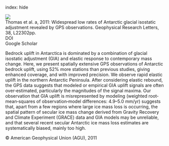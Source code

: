 index: hide

<div class="Citation">
    <div class="Citation-thumb CitationThumb-linked"  data-href="https://doi.org/10.1029/2011gl049277">
      <img src="https://static.claimspace.cloud/climate-study-static/refs/thumbs/4/Thomas_et_al_2011a-thumb.png" />
    </div>

  <div class="Citation-body">
    <div class="Citation-text">Thomas et al. a, 2011: Widespread low rates of Antarctic glacial isostatic adjustment revealed by GPS observations. <span class="Article-journal">Geophysical Research Letters, </span><span class="Article-volume">38, </span>L22302pp.</div>
    <div class="Citation-links">
      <div class="CitationLink" data-href="https://doi.org/10.1029/2011gl049277">
        <div class="CitationLink-icon CitationLink-Doi"></div>
        <div class="CitationLink-text">DOI</div>
      </div>
      <div class="CitationLink" data-href="https://scholar.google.com/scholar?q=10.1029/2011gl049277">
        <div class="CitationLink-icon CitationLink-Scholar"></div>
        <div class="CitationLink-text">Google Scholar</div>
      </div>
    </div>
  </div>
</div>

Bedrock uplift in Antarctica is dominated by a combination of glacial isostatic adjustment (GIA) and elastic response to contemporary mass change. Here, we present spatially extensive GPS observations of Antarctic bedrock uplift, using 52% more stations than previous studies, giving enhanced coverage, and with improved precision. We observe rapid elastic uplift in the northern Antarctic Peninsula. After considering elastic rebound, the GPS data suggests that modeled or empirical GIA uplift signals are often over‐estimated, particularly the magnitudes of the signal maxima. Our observation that GIA uplift is misrepresented by modeling (weighted root‐mean‐squares of observation‐model differences: 4.9–5.0 mm/yr) suggests that, apart from a few regions where large ice mass loss is occurring, the spatial pattern of secular ice mass change derived from Gravity Recovery and Climate Experiment (GRACE) data and GIA models may be unreliable, and that several recent secular Antarctic ice mass loss estimates are systematically biased, mainly too high.

<div class="Citation-copy">
&copy; American Geophysical Union (AGU), 2011
</div>